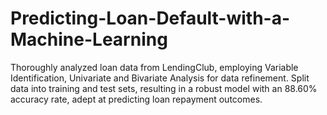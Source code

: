 # Predicting-Loan-Default-with-a-Machine-Learning
Thoroughly analyzed loan data from LendingClub, employing Variable Identification, Univariate and Bivariate Analysis for data refinement. Split data into training and test sets, resulting in a robust model with an 88.60% accuracy rate, adept at predicting loan repayment outcomes.
